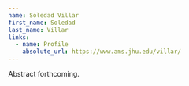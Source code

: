 ```yaml
---
name: Soledad Villar
first_name: Soledad
last_name: Villar
links:
  - name: Profile
    absolute_url: https://www.ams.jhu.edu/villar/
---
```


Abstract forthcoming.